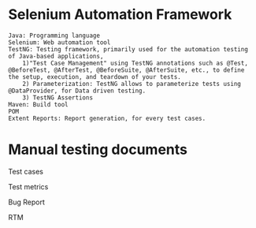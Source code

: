 # Selenium Automation Framework
    Java: Programming language
    Selenium: Web automation tool
    TestNG: Testing framework, primarily used for the automation testing of Java-based applications, 
        1)"Test Case Management" using TestNG annotations such as @Test, @BeforeTest, @AfterTest, @BeforeSuite, @AfterSuite, etc., to define the setup, execution, and teardown of your tests.
        2) Parameterization: TestNG allows to parameterize tests using @DataProvider, for Data driven testing.
        3) TestNG Assertions
    Maven: Build tool
    POM
    Extent Reports: Report generation, for every test cases.


# Manual testing documents

Test cases

Test metrics

Bug Report

RTM
